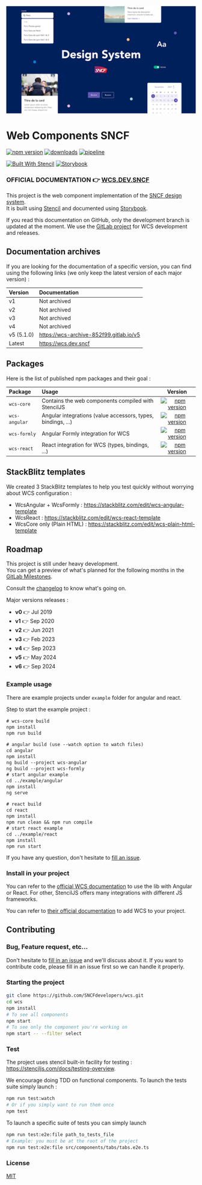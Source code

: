 <a href="https://wcs.dev.sncf" target="blank">
    <img src="stories/assets/images/cover.webp" style="max-width: 100%" alt="SNCF Design System Cover" />
</a>

# Web Components SNCF

[![npm version](https://img.shields.io/npm/v/wcs-core?color=success&label=release)](https://www.npmjs.com/package/wcs-core)
[![downloads](https://img.shields.io/npm/dt/wcs-core)](https://www.npmjs.com/package/wcs-core)
[![pipeline](https://img.shields.io/gitlab/pipeline-status/SNCF%2Fwcs?branch=master)](https://gitlab.com/SNCF/wcs/-/pipelines)

[![Built With Stencil](https://img.shields.io/badge/Built%20With%20Stencil-16161d.svg?logo=stackblitz)](https://stenciljs.com)
[![Storybook](https://img.shields.io/badge/Storybook-ff4785.svg?logo=storybook&logoColor=fff)](https://storybook.js.org/)

### **OFFICIAL DOCUMENTATION** 👉 [WCS.DEV.SNCF](https://wcs.dev.sncf)

This project is the web component implementation of the [SNCF design system](https://designmetier-bootstrap.sncf.fr/).  
It is built using  [Stencil](https://github.com/ionic-team/stencil) and documented using [Storybook](https://storybook.js.org/).

If you read this documentation on GitHub, only the development branch is updated at the moment. We use the [GitLab project](https://gitlab.com/SNCF/wcs/) for WCS development and releases.

## Documentation archives

If you are looking for the documentation of a specific version, you can find using the following links (we only keep the latest version of each major version) :

| Version    | Documentation                           |
|:-----------|:----------------------------------------|
| v1         | Not archived                            |
| v2         | Not archived                            |
| v3         | Not archived                            |
| v4         | Not archived                            |
| v5 (5.1.0) | https://wcs-archive-852f99.gitlab.io/v5 |
| Latest     | https://wcs.dev.sncf                    |

## Packages

Here is the list of published npm packages and their goal :

| Package       | Usage                                                        |                                                          Version                                                          |
|:--------------|:-------------------------------------------------------------|:-------------------------------------------------------------------------------------------------------------------------:|
| `wcs-core`    | Contains the web components compiled with StencilJS          |    [![npm version](https://img.shields.io/npm/v/wcs-core?style=for-the-badge)](https://www.npmjs.com/package/wcs-core)    |
| `wcs-angular` | Angular integrations (value accessors, types, bindings, ...) | [![npm version](https://img.shields.io/npm/v/wcs-angular?style=for-the-badge)](https://www.npmjs.com/package/wcs-angular) |
| `wcs-formly`  | Angular Formly integration for WCS                           |  [![npm version](https://img.shields.io/npm/v/wcs-formly?style=for-the-badge)](https://www.npmjs.com/package/wcs-formly)  |
| `wcs-react`   | React integration for WCS (types, bindings, ...)             |   [![npm version](https://img.shields.io/npm/v/wcs-react?style=for-the-badge)](https://www.npmjs.com/package/wcs-react)   |

## StackBlitz templates

We created 3 StackBlitz templates to help you test quickly without worrying about WCS configuration :

- WcsAngular + WcsFormly : https://stackblitz.com/edit/wcs-angular-template
- WcsReact : https://stackblitz.com/edit/wcs-react-template
- WcsCore only (Plain HTML) : https://stackblitz.com/edit/wcs-plain-html-template

## Roadmap

This project is still under heavy development.  
You can get a preview of what's planned for the following months in the [GitLab Milestones](https://gitlab.com/SNCF/wcs/-/milestones).

Consult the [changelog](https://wcs.dev.sncf/?path=/docs/documentation-changelog--documentation) to know what's going on. 

Major versions releases :
- **v0** 👉 Jul 2019
- **v1** 👉 Sep 2020
- **v2** 👉 Jun 2021
- **v3** 👉 Feb 2023
- **v4** 👉 Sep 2023
- **v5** 👉 May 2024
- **v6** 👉 Sep 2024

    
### Example usage

There are example projects under `example` folder for angular and react.

Step to start the example project :
```shell
# wcs-core build
npm install
npm run build
```
```shell
# angular build (use --watch option to watch files)
cd angular
npm install
ng build --project wcs-angular
ng build --project wcs-formly
# start angular example
cd ../example/angular
npm install
ng serve
```
```shell
# react build
cd react
npm install
npm run clean && npm run compile
# start react example
cd ../example/react
npm install
npm run start
```

If you have any question, don't hesitate to [fill an issue](https://gitlab.com/SNCF/wcs/-/issues/new).

### Install in your project

You can refer to the [official WCS documentation](https://wcs.dev.sncf/?path=/docs/documentation-integrations-framework-integrations--documentation)
to use the lib with Angular or React. For other, StencilJS offers many integrations with different JS frameworks.

You can refer to [their official documentation](https://stenciljs.com/docs/overview) to add WCS to your project.


## Contributing

### Bug, Feature request, etc...

Don't hesitate to [fill in an issue](https://gitlab.com/SNCF/wcs/-/issues/new) and we'll discuss about it.
If you want to contribute code, please fill in an issue first so we can handle it properly.

### Starting the project

```sh
git clone https://github.com/SNCFdevelopers/wcs.git
cd wcs
npm install
# To see all components
npm start
# To see only the component you're working on
npm start -- --filter select
```

### Test

The project uses stencil built-in facility for testing : https://stenciljs.com/docs/testing-overview.

We encourage doing TDD on functional components. To launch the tests suite simply launch :

```sh
npm run test:watch
# Or if you simply want to run them once
npm test
```

To launch a specific suite of tests you can simply launch
```sh
npm run test:e2e:file path_to_tests_file
# Example: you must be at the root of the project
npm run test:e2e:file src/components/tabs/tabs.e2e.ts
```

### License

[MIT](https://gitlab.com/SNCF/wcs/-/blob/master/LICENSE)